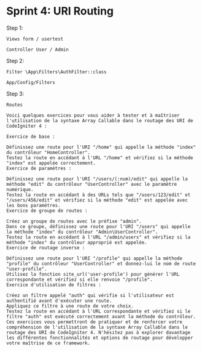 # Sprint 4: URI Routing

Step 1: 

    Views form / usertest

    Controller User / Admin

Step 2:

    Filter \App\Filters\AuthFilter::class

    App/Config/Filters

Step 3: 

    Routes

    Voici quelques exercices pour vous aider à tester et à maîtriser l'utilisation de la syntaxe Array Callable dans le routage des URI de CodeIgniter 4 :

    Exercice de base :

    Définissez une route pour l'URI "/home" qui appelle la méthode "index" du contrôleur "HomeController".
    Testez la route en accédant à l'URL "/home" et vérifiez si la méthode "index" est appelée correctement.
    Exercice de paramètres :

    Définissez une route pour l'URI "/users/(:num)/edit" qui appelle la méthode "edit" du contrôleur "UserController" avec le paramètre numérique.
    Testez la route en accédant à des URLs tels que "/users/123/edit" et "/users/456/edit" et vérifiez si la méthode "edit" est appelée avec les bons paramètres.
    Exercice de groupe de routes :

    Créez un groupe de routes avec le préfixe "admin".
    Dans ce groupe, définissez une route pour l'URI "/users" qui appelle la méthode "index" du contrôleur "Admin\UserController".
    Testez la route en accédant à l'URL "/admin/users" et vérifiez si la méthode "index" du contrôleur approprié est appelée.
    Exercice de routage inverse :

    Définissez une route pour l'URI "/profile" qui appelle la méthode "profile" du contrôleur "UserController" et donnez-lui le nom de route "user-profile".
    Utilisez la fonction site_url('user-profile') pour générer l'URL correspondante et vérifiez si elle renvoie "/profile".
    Exercice d'utilisation de filtres :

    Créez un filtre appelé "auth" qui vérifie si l'utilisateur est authentifié avant d'exécuter une route.
    Appliquez ce filtre à une route de votre choix.
    Testez la route en accédant à l'URL correspondante et vérifiez si le filtre "auth" est exécuté correctement avant la méthode du contrôleur.
    Ces exercices vous permettront de pratiquer et de renforcer votre compréhension de l'utilisation de la syntaxe Array Callable dans le routage des URI de CodeIgniter 4. N'hésitez pas à explorer davantage les différentes fonctionnalités et options de routage pour développer votre maîtrise de ce framework.